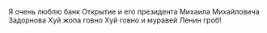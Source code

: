 Я очень люблю банк Открытие и его президента Михаила Михайловича Задорнова
Хуй жопа говно
Хуй говно и муравей
Ленин гроб!